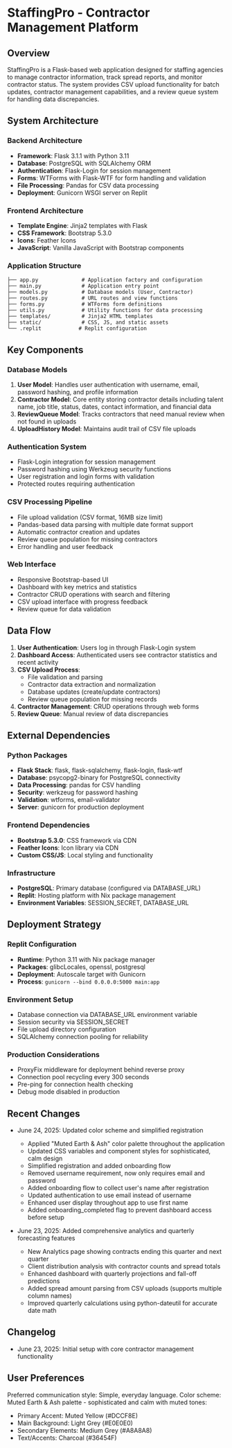 # StaffingPro - Contractor Management Platform

## Overview

StaffingPro is a Flask-based web application designed for staffing agencies to manage contractor information, track spread reports, and monitor contractor status. The system provides CSV upload functionality for batch updates, contractor management capabilities, and a review queue system for handling data discrepancies.

## System Architecture

### Backend Architecture
- **Framework**: Flask 3.1.1 with Python 3.11
- **Database**: PostgreSQL with SQLAlchemy ORM
- **Authentication**: Flask-Login for session management
- **Forms**: WTForms with Flask-WTF for form handling and validation
- **File Processing**: Pandas for CSV data processing
- **Deployment**: Gunicorn WSGI server on Replit

### Frontend Architecture
- **Template Engine**: Jinja2 templates with Flask
- **CSS Framework**: Bootstrap 5.3.0
- **Icons**: Feather Icons
- **JavaScript**: Vanilla JavaScript with Bootstrap components

### Application Structure
```
├── app.py              # Application factory and configuration
├── main.py             # Application entry point
├── models.py           # Database models (User, Contractor)
├── routes.py           # URL routes and view functions
├── forms.py            # WTForms form definitions
├── utils.py            # Utility functions for data processing
├── templates/          # Jinja2 HTML templates
├── static/             # CSS, JS, and static assets
└── .replit            # Replit configuration
```

## Key Components

### Database Models
1. **User Model**: Handles user authentication with username, email, password hashing, and profile information
2. **Contractor Model**: Core entity storing contractor details including talent name, job title, status, dates, contact information, and financial data
3. **ReviewQueue Model**: Tracks contractors that need manual review when not found in uploads
4. **UploadHistory Model**: Maintains audit trail of CSV file uploads

### Authentication System
- Flask-Login integration for session management
- Password hashing using Werkzeug security functions
- User registration and login forms with validation
- Protected routes requiring authentication

### CSV Processing Pipeline
- File upload validation (CSV format, 16MB size limit)
- Pandas-based data parsing with multiple date format support
- Automatic contractor creation and updates
- Review queue population for missing contractors
- Error handling and user feedback

### Web Interface
- Responsive Bootstrap-based UI
- Dashboard with key metrics and statistics
- Contractor CRUD operations with search and filtering
- CSV upload interface with progress feedback
- Review queue for data validation

## Data Flow

1. **User Authentication**: Users log in through Flask-Login system
2. **Dashboard Access**: Authenticated users see contractor statistics and recent activity
3. **CSV Upload Process**:
   - File validation and parsing
   - Contractor data extraction and normalization
   - Database updates (create/update contractors)
   - Review queue population for missing records
4. **Contractor Management**: CRUD operations through web forms
5. **Review Queue**: Manual review of data discrepancies

## External Dependencies

### Python Packages
- **Flask Stack**: flask, flask-sqlalchemy, flask-login, flask-wtf
- **Database**: psycopg2-binary for PostgreSQL connectivity
- **Data Processing**: pandas for CSV handling
- **Security**: werkzeug for password hashing
- **Validation**: wtforms, email-validator
- **Server**: gunicorn for production deployment

### Frontend Dependencies
- **Bootstrap 5.3.0**: CSS framework via CDN
- **Feather Icons**: Icon library via CDN
- **Custom CSS/JS**: Local styling and functionality

### Infrastructure
- **PostgreSQL**: Primary database (configured via DATABASE_URL)
- **Replit**: Hosting platform with Nix package management
- **Environment Variables**: SESSION_SECRET, DATABASE_URL

## Deployment Strategy

### Replit Configuration
- **Runtime**: Python 3.11 with Nix package manager
- **Packages**: glibcLocales, openssl, postgresql
- **Deployment**: Autoscale target with Gunicorn
- **Process**: `gunicorn --bind 0.0.0.0:5000 main:app`

### Environment Setup
- Database connection via DATABASE_URL environment variable
- Session security via SESSION_SECRET
- File upload directory configuration
- SQLAlchemy connection pooling for reliability

### Production Considerations
- ProxyFix middleware for deployment behind reverse proxy
- Connection pool recycling every 300 seconds
- Pre-ping for connection health checking
- Debug mode disabled in production

## Recent Changes
- June 24, 2025: Updated color scheme and simplified registration
  - Applied "Muted Earth & Ash" color palette throughout the application
  - Updated CSS variables and component styles for sophisticated, calm design
  - Simplified registration and added onboarding flow
  - Removed username requirement, now only requires email and password
  - Added onboarding flow to collect user's name after registration
  - Updated authentication to use email instead of username
  - Enhanced user display throughout app to use first name
  - Added onboarding_completed flag to prevent dashboard access before setup

- June 23, 2025: Added comprehensive analytics and quarterly forecasting features
  - New Analytics page showing contracts ending this quarter and next quarter
  - Client distribution analysis with contractor counts and spread totals
  - Enhanced dashboard with quarterly projections and fall-off predictions
  - Added spread amount parsing from CSV uploads (supports multiple column names)
  - Improved quarterly calculations using python-dateutil for accurate date math

## Changelog
- June 23, 2025: Initial setup with core contractor management functionality

## User Preferences

Preferred communication style: Simple, everyday language.
Color scheme: Muted Earth & Ash palette - sophisticated and calm with muted tones:
- Primary Accent: Muted Yellow (#DCCF8E)
- Main Background: Light Grey (#E0E0E0)  
- Secondary Elements: Medium Grey (#A8A8A8)
- Text/Accents: Charcoal (#36454F)